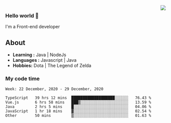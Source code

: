 <img align='right' src="https://github-readme-stats.vercel.app/api?username=jumodada&show_icons=true&theme=vue">

### Hello world 👋

I'm a Front-end developer 
    
## About
-  **Learning :** Java | NodeJs
-  **Languages :** Javascript | Java
-  **Hobbies:** Dota | The Legend of Zelda

### My code time

<!--START_SECTION:waka-->
```text
Week: 22 December, 2020 - 29 December, 2020

TypeScript   39 hrs 12 mins  ███████████████████░░░░░░   76.43 % 
Vue.js       6 hrs 58 mins   ███▒░░░░░░░░░░░░░░░░░░░░░   13.59 % 
Java         2 hrs 5 mins    █░░░░░░░░░░░░░░░░░░░░░░░░   04.06 % 
JavaScript   1 hr 18 mins    ▓░░░░░░░░░░░░░░░░░░░░░░░░   02.54 % 
Other        50 mins         ▒░░░░░░░░░░░░░░░░░░░░░░░░   01.63 % 
```
<!--END_SECTION:waka-->
